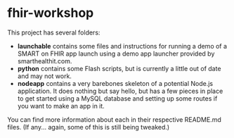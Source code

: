 # fhir-workshop

This project has several folders:

 - **launchable** contains some files and instructions for running a demo of a SMART on FHIR app launch using a demo app launcher provided by smarthealthit.com.
 - **python** contains some Flash scripts, but is currently a little out of date and may not work. 
 - **nodeapp** contains a very barebones skeleton of a potential Node.js application. It does nothing but say hello, but has a few pieces in place to get started using a MySQL database and setting up some routes if you want to make an app in it.

You can find more information about each in their respective README.md files. (If any... again, some of this is still being tweaked.)
